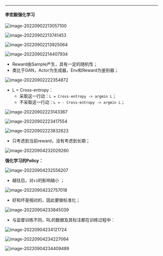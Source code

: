 

####  

------

#### 李宏毅强化学习



![image-20220902213057100](%E5%BC%BA%E5%8C%96%E5%AD%A6%E4%B9%A0.assets/image-20220902213057100.png)

![image-20220902213741453](%E5%BC%BA%E5%8C%96%E5%AD%A6%E4%B9%A0.assets/image-20220902213741453.png)

![image-20220902213925064](%E5%BC%BA%E5%8C%96%E5%AD%A6%E4%B9%A0.assets/image-20220902213925064.png)

![image-20220902214407934](%E5%BC%BA%E5%8C%96%E5%AD%A6%E4%B9%A0.assets/image-20220902214407934.png)

- Reward由Sample产生，具有一定的随机性；
- 类比于GAN，Actor为生成器，Env和Reward为鉴别器；

![image-20220902222354872](%E5%BC%BA%E5%8C%96%E5%AD%A6%E4%B9%A0.assets/image-20220902222354872.png)

- L = Cross-entropy：
    - 采取这一行动：`L = Cross-entropy -> argmin L`；
    - 不采取这一行动：`L = - Cross-entropy -> argmin L`；

![image-20220902223143367](%E5%BC%BA%E5%8C%96%E5%AD%A6%E4%B9%A0.assets/image-20220902223143367.png)

![image-20220902223417554](%E5%BC%BA%E5%8C%96%E5%AD%A6%E4%B9%A0.assets/image-20220902223622193.png)

![image-20220902223832623](%E5%BC%BA%E5%8C%96%E5%AD%A6%E4%B9%A0.assets/image-20220902223832623.png)

- 只考虑到当前reward，没有考虑到长期；

![image-20220904232029260](%E5%BC%BA%E5%8C%96%E5%AD%A6%E4%B9%A0.assets/image-20220904232029260.png)



**强化学习的Policy：**

![image-20220904232556207](%E5%BC%BA%E5%8C%96%E5%AD%A6%E4%B9%A0.assets/image-20220904232556207.png)

- 越往后，对`s1`的影响越小 ；

![image-20220904232757018](%E5%BC%BA%E5%8C%96%E5%AD%A6%E4%B9%A0.assets/image-20220904232757018.png)

-  好和坏是相对的，因此要做标准化；

![image-20220904233845039](%E5%BC%BA%E5%8C%96%E5%AD%A6%E4%B9%A0.assets/image-20220904233845039.png)

- 与监督训练不同，RL的数据及其标注都在训练过程中：

![image-20220904234121724](%E5%BC%BA%E5%8C%96%E5%AD%A6%E4%B9%A0.assets/image-20220904234121724.png)

![image-20220904234227064](%E5%BC%BA%E5%8C%96%E5%AD%A6%E4%B9%A0.assets/image-20220904234227064.png)

![image-20220904234409489](%E5%BC%BA%E5%8C%96%E5%AD%A6%E4%B9%A0.assets/image-20220904234409489.png)